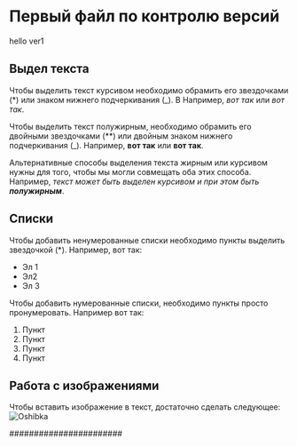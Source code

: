 # Первый файл по контролю версий
hello ver1

## Выдел текста
Чтобы выделить текст курсивом необходимо обрамить его звездочками (*) или знаком нижнего подчеркивания (_). B Например, *вот так* или _вот так_.

Чтобы выделить текст полужирным, необходимо обрамить его двойными звездочками (**) или двойным знаком нижнего подчеркивания (_). Например, **вот так** или __вот так__.

Альтернативные способы выделения текста жирным или курсивом нужны для того, чтобы мы могли совмещать оба этих способа. Например, _текст может быть выделен курсивом и при этом быть **полужирным**_.

## Списки
Чтобы добавить ненумерованные списки необходимо пункты выделить звездочкой (*). Например, вот так: 
* Эл 1
* Эл2
* Эл 3

Чтобы добавить нумерованные списки, необходимо пункты просто пронумеровать. Например вот так:
1. Пункт
2. Пункт
3. Пункт
4. Пункт

## Работа с изображениями
Чтобы вставить изображение в текст, достаточно сделать следующее:
![Oshibka](qwerty.png)

#######################
